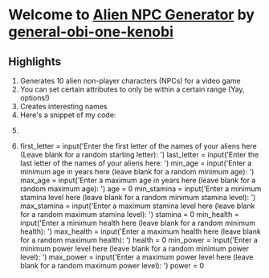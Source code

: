 # Welcome to [Alien NPC Generator](https://github.com/general-obi-one-kenobi/npc-generator/blob/main/main.py) by [general-obi-one-kenobi](https://github.com/general-obi-one-kenobi/npc-generator/tree/ma)

## Highlights
1. Generates 10 alien non-player characters (NPCs) for a video game
2. You can set certain attributes to only be within a certain range (Yay, options!)
3. Creates interesting names
4. Here's a snippet of my code:
5. ```python
6. first_letter = input('Enter the first letter of the names of your aliens here (Leave blank for a random starting letter): ')
last_letter = input('Enter the last letter of the names of your aliens here: ')
min_age = input('Enter a minimum age in years here (leave blank for a random minimum age): ')
max_age = input('Enter a maximum age in years here (leave blank for a random maximum age): ')
age = 0
min_stamina = input('Enter a minimum stamina level here (leave blank for a random minimum stamina level): ')
max_stamina = input('Enter a maximum stamina level here (leave blank for a random maximum stamina level): ')
stamina = 0
min_health = input('Enter a minimum health here (leave blank for a random minimum health): ')
max_health = input('Enter a maximum health here (leave blank for a random maximum health): ')
health = 0
min_power = input('Enter a minimum power level here (leave blank for a random minimum power level): ')
max_power = input('Enter a maximum power level here (leave blank for a random maximum power level): ')
power = 0
```
